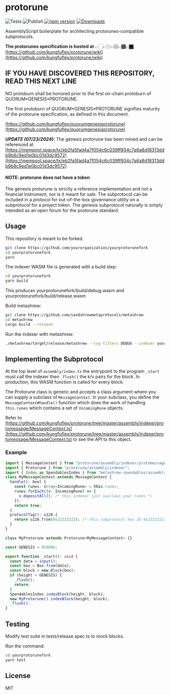 # protorune

![Tests](https://img.shields.io/github/actions/workflow/status/AssemblyScript/assemblyscript/test.yml?branch=main&label=test&logo=github)
![Publish](https://img.shields.io/github/actions/workflow/status/AssemblyScript/assemblyscript/publish.yml?branch=main&label=publish&logo=github)
[![npm version](https://img.shields.io/npm/v/assemblyscript.svg?color=007acc&logo=npm)](https://www.npmjs.com/package/protorune)
[![Downloads](https://img.shields.io/npm/dm/typescript.svg)](https://www.npmjs.com/package/protorune)

AssemblyScript boilerplate for architecting protorunes-compatible subprotocols. 

**The protorunes specification is hosted at** 👉🏻👉🏼👉🏽👉🏾👉🏿 [https://github.com/kungfuflex/protorune/wiki](https://github.com/kungfuflex/protorune/wiki)

## IF YOU HAVE DISCOVERED THIS REPOSITORY, READ THIS NEXT LINE

NO protoburn shall be honored prior to the first on-chain protoburn of QUORUM•GENESIS•PROTORUNE.

The first protoburn of QUORUM•GENESIS•PROTORUNE signifies maturity of the protorune specification, as defined in this document.

[https://github.com/kungfuflex/quorumgenesisprotorune](https://github.com/kungfuflex/quorumgenesisprotorune)

***UPDATE (07/23/2024):*** The genesis protorune has been mined and can be referenced at [https://mempool.space/tx/eb2fa5fad4a7f054c6c039ff934c7a6a8d18313ddb9b8c9ed1e0bc01d3dc9572](https://mempool.space/tx/eb2fa5fad4a7f054c6c039ff934c7a6a8d18313ddb9b8c9ed1e0bc01d3dc9572)

#### NOTE: protorune does not have a token

The genesis protorune is strictly a reference implementation and not a financial instrument, nor is it meant for sale. The subprotocol can be included in a protocol for out-of-the-box governance utility on a subprotocol for a project token. The genesis subprotocol naturally is simply intended as an open forum for the protorune standard.


## Usage

This repository is meant to be forked.

```sh
git clone https://github.com/yourorganization/yourprotorunefork
cd yourprotorunefork
yarn
```

The indexer WASM file is generated with a build step:

```sh
cd yourprotorunefork
yarn build
```

This produces yourprotorunefork/build/debug.wasm and yourprotorunefork/build/release.wasm

Build metashrew:
```sh
git clone https://github.com/sandshrewmetaprotocols/metashrew
cd metashrew
cargo build --release
```

Run the indexer with metashrew:
```sh
./metashrew/target/release/metashrew --log-filters DEBUG --indexer yourprotorunefork/build/debug.wasm --db-dir ~/.metashrew --daemon-dir ~/.bitcoin/bitcoin --network bitcoin
```

## Implementing the Subprotocol

At the top level of `assembly/index.ts` the entrypoint to the program `_start` must call the indexer then `_flush()` the k/v pairs for the block. In production, this WASM function is called for every block.

The Protorune class is generic and accepts a class argument where you can supply a subclass of `MessageContext`. In your subclass, you define the `MessageContext#handle()` function which does the work of handling `this.runes` which contains a set of `IncomingRune` objects.

Refer to [https://github.com/kungfuflex/protorune/tree/master/assembly/indexer/protomessage/MessageContext.ts](https://github.com/kungfuflex/protorune/tree/master/assembly/indexer/protomessage/MessageContext.ts) to see the API to this object.

### Example

```ts
import { MessageContext } from "protorune/assembly/indexer/protomessage/MessageContext";
import { Protorune } from "protorune/assembly/indexer";
import { Index as SpendablesIndex } from "metashrew-spendables/assembly/indexer";
class MyMessageContext extends MessageContext {
  handle(): bool {
    const runes: Array<IncomingRune> = this.runes;
    runes.forEach((v: IncomingRune) => {
      v.depositAll(); /* this indexer just swallows your runes */
    });
    return true;
  }
  protocolTag(): u128 {
    return u128.from(0x22222222); /* this subprotocol has ID 0x22222222 */
  }
}

class MyProtorune extends Protorune<MyMessageContext> {}

const GENESIS = 850000;

export function _start(): void {
  const data = input();
  const box = Box.from(data);
  const block = new Block(box);
  if (height < GENESIS) {
    _flush();
    return;
  }
  SpendablesIndex.indexBlock(height, block);
  new MyProtorune().indexBlock(height, block);
  _flush();
}
```


## Testing

Modify test suite in tests/release.spec.ts to mock blocks.

Run the command:

```sh
cd yourprotorunefork
yarn test
```

## License

MIT
